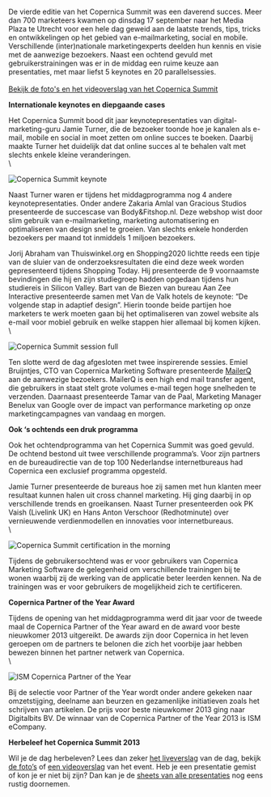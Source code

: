 De vierde editie van het Copernica Summit was een daverend succes. Meer
dan 700 marketeers kwamen op dinsdag 17 september naar het Media Plaza
te Utrecht voor een hele dag geweid aan de laatste trends, tips, tricks
en ontwikkelingen op het gebied van e-mailmarketing, social en mobile.
Verschillende (inter)nationale marketingexperts deelden hun kennis en
visie met de aanwezige bezoekers. Naast een ochtend gevuld met
gebruikerstrainingen was er in de middag een ruime keuze aan
presentaties, met maar liefst 5 keynotes en 20 parallelsessies.\
\
[Bekijk de foto's en het videoverslag van het Copernica
Summit](http://www.copernica.com/nl/ondersteuning/copernica-summit/impressie-copernica-summit-2013 "Bekijk de foto's van Copernica Summit 2013")

**Internationale keynotes en diepgaande cases**

Het Copernica Summit bood dit jaar keynotepresentaties van
digital-marketing-guru Jamie Turner, die de bezoeker toonde hoe je
kanalen als e-mail, mobile en social in moet zetten om online succes te
boeken. Daarbij maakte Turner het duidelijk dat dat online succes al te
behalen valt met slechts enkele kleine veranderingen.\
\

![Copernica Summit
keynote](Copernicacom/copernica-summit-polar.jpg "Copernica Summit keynote")

Naast Turner waren er tijdens het middagprogramma nog 4 andere
keynotepresentaties. Onder andere Zakaria Amlal van Gracious Studios
presenteerde de succescase van Body&Fitshop.nl. Deze webshop wist door
slim gebruik van e-mailmarketing, marketing automatisering en
optimaliseren van design snel te groeien. Van slechts enkele honderden
bezoekers per maand tot inmiddels 1 miljoen bezoekers.

Jorij Abraham van Thuiswinkel.org en Shopping2020 lichtte reeds een
tipje van de sluier van de onderzoeksresultaten die eind deze week
worden gepresenteerd tijdens Shopping Today. Hij presenteerde de 9
voornaamste bevindingen die hij en zijn studiegroep hadden opgedaan
tijdens hun studiereis in Silicon Valley. Bart van de Biezen van bureau
Aan Zee Interactive presenteerde samen met Van de Valk hotels de
keynote: “De volgende stap in adaptief design”. Hierin toonde beide
partijen hoe marketers te werk moeten gaan bij het optimaliseren van
zowel website als e-mail voor mobiel gebruik en welke stappen hier
allemaal bij komen kijken.\
\

![Copernica Summit session
full](Copernicacom/copernica-summit-session.jpg "Copernica Summit session full")

Ten slotte werd de dag afgesloten met twee inspirerende sessies. Emiel
Bruijntjes, CTO van Copernica Marketing Software presenteerde
[MailerQ](http://www.mailerq.com/) aan de aanwezige bezoekers. MailerQ
is een high end mail transfer agent, die gebruikers in staat stelt grote
volumes e-mail tegen hoge snelheden te verzenden. Daarnaast presenteerde
Tamar van de Paal, Marketing Manager Benelux van Google over de impact
van performance marketing op onze marketingcampagnes van vandaag en
morgen.

**Ook ‘s ochtends een druk programma**

Ook het ochtendprogramma van het Copernica Summit was goed gevuld. De
ochtend bestond uit twee verschillende programma’s. Voor zijn partners
en de bureaudirectie van de top 100 Nederlandse internetbureaus had
Copernica een exclusief programma opgesteld.

Jamie Turner presenteerde de bureaus hoe zij samen met hun klanten meer
resultaat kunnen halen uit cross channel marketing. Hij ging daarbij in
op verschillende trends en groeikansen. Naast Turner presenteerden ook
PK Vaish (Livelink UK) en Hans Anton Verschoor (Redhotminute) over
vernieuwende verdienmodellen en innovaties voor internetbureaus.\
\

![Copernica Summit certification in the
morning](Copernicacom/copernica-summit-morning.jpg "Copernica Summit certification in the morning")

Tijdens de gebruikersochtend was er voor gebruikers van Copernica
Marketing Software de gelegenheid om verschillende trainingen bij te
wonen waarbij zij de werking van de applicatie beter leerden kennen. Na
de trainingen was er voor gebruikers de mogelijkheid zich te
certificeren.

**Copernica Partner of the Year Award**

Tijdens de opening van het middagprogramma werd dit jaar voor de tweede
maal de Copernica Partner of the Year award en de award voor beste
nieuwkomer 2013 uitgereikt. De awards zijn door Copernica in het leven
geroepen om de partners te belonen die zich het voorbije jaar hebben
bewezen binnen het partner netwerk van Copernica.\
\

![ISM Copernica Partner of the
Year](Copernicacom/ISM-partner-of-the-year.jpg "ISM Copernica Partner of the Year")

Bij de selectie voor Partner of the Year wordt onder andere gekeken naar
omzetstijging, deelname aan beurzen en gezamenlijke initiatieven zoals
het schrijven van artikelen. De prijs voor beste nieuwkomer 2013 ging
naar Digitalbits BV. De winnaar van de Copernica Partner of the Year
2013 is ISM eCompany.

**Herbeleef het Copernica Summit 2013**

Wil je de dag herbeleven? Lees dan zeker [het
liveverslag](https://www.copernica.com/nl/blog/liveverslag-copernica-summit-2013)
van de dag, bekijk [de
foto’s](http://copernica.com/nl/ondersteuning/copernica-summit/impressie-copernica-summit-2013)
of [een
videoverslag](http://www.youtube.com/watch?v=pBtPp6N7LBw&feature=youtu.be)
van het event. Heb je een presentatie gemist of kon je er niet bij zijn?
Dan kan je de [sheets van alle
presentaties](http://www.copernica.com/nl/ondersteuning/copernica-summit/sprekers-copernica-summit)
nog eens rustig doornemen.
